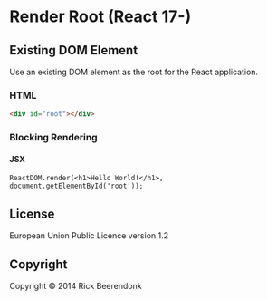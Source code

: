 # Render Root (React 17-)

## Existing DOM Element

Use an existing DOM element as the root for the React application.

### HTML

```HTML
<div id="root"></div>
```

### Blocking Rendering

#### JSX

```JSX
ReactDOM.render(<h1>Hello World!</h1>, document.getElementById('root'));
```

## License

European Union Public Licence version 1.2

## Copyright

Copyright © 2014 Rick Beerendonk
